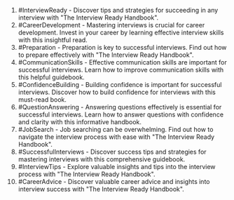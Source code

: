 1. #InterviewReady - Discover tips and strategies for succeeding in any interview with "The Interview Ready Handbook".
2. #CareerDevelopment - Mastering interviews is crucial for career development. Invest in your career by learning effective interview skills with this insightful read.
3. #Preparation - Preparation is key to successful interviews. Find out how to prepare effectively with "The Interview Ready Handbook".
4. #CommunicationSkills - Effective communication skills are important for successful interviews. Learn how to improve communication skills with this helpful guidebook.
5. #ConfidenceBuilding - Building confidence is important for successful interviews. Discover how to build confidence for interviews with this must-read book.
6. #QuestionAnswering - Answering questions effectively is essential for successful interviews. Learn how to answer questions with confidence and clarity with this informative handbook.
7. #JobSearch - Job searching can be overwhelming. Find out how to navigate the interview process with ease with "The Interview Ready Handbook".
8. #SuccessfulInterviews - Discover success tips and strategies for mastering interviews with this comprehensive guidebook.
9. #InterviewTips - Explore valuable insights and tips into the interview process with "The Interview Ready Handbook".
10. #CareerAdvice - Discover valuable career advice and insights into interview success with "The Interview Ready Handbook".


